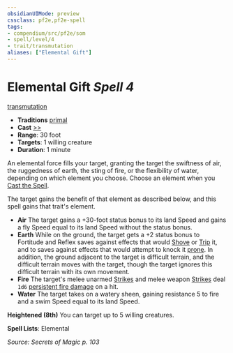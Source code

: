 ```yaml
---
obsidianUIMode: preview
cssclass: pf2e,pf2e-spell
tags:
- compendium/src/pf2e/som
- spell/level/4
- trait/transmutation
aliases: ["Elemental Gift"]
---
```

# Elemental Gift *Spell 4*   
[transmutation](transmutation.md "Transmutation School Trait")  

- **Traditions** [primal](primal.md "Primal Tradition Trait")
- **Cast** [>>](chapter-9-playing-the-game.md#Actions "Two-Action") 
- **Range**: 30 foot
- **Targets**: 1 willing creature
- **Duration**: 1 minute

An elemental force fills your target, granting the target the swiftness of air, the ruggedness of earth, the sting of fire, or the flexibility of water, depending on which element you choose. Choose an element when you [Cast the Spell](cast-a-spell.md).

The target gains the benefit of that element as described below, and this spell gains that trait's element.

- **Air** The target gains a +30-foot status bonus to its land Speed and gains a fly Speed equal to its land Speed without the status bonus.
- **Earth** While on the ground, the target gets a +2 status bonus to Fortitude and Reflex saves against effects that would [Shove](Reference/Rules/Actions/shove.md) or [Trip](Reference/Rules/Actions/trip.md) it, and to saves against effects that would attempt to knock it [prone](conditions.md#Prone). In addition, the ground adjacent to the target is difficult terrain, and the difficult terrain moves with the target, though the target ignores this difficult terrain with its own movement.
- **Fire** The target's melee unarmed [Strikes](strike.md) and melee weapon [Strikes](strike.md) deal `1d6` [persistent fire damage](conditions.md#Persistent%20Damage) on a hit.
- **Water** The target takes on a watery sheen, gaining resistance 5 to fire and a swim Speed equal to its land Speed.

**Heightened (8th)** You can target up to 5 willing creatures.

**Spell Lists**: Elemental

*Source: Secrets of Magic p. 103*
